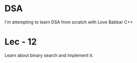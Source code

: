 # DSA
I'm attempting to learn DSA from scratch with Love Babbar C++
# Lec - 12
Learn about binary search and implement it.

